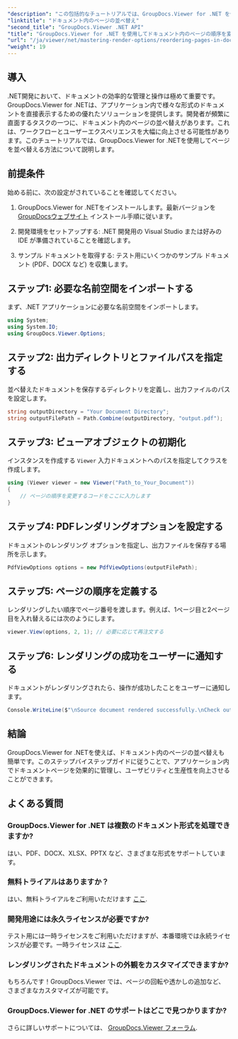 ```yaml
---
"description": "この包括的なチュートリアルでは、GroupDocs.Viewer for .NET を使用してさまざまなドキュメント形式のページを並べ替えるプロセスを .NET 開発者に説明します。"
"linktitle": "ドキュメント内のページの並べ替え"
"second_title": "GroupDocs.Viewer .NET API"
"title": "GroupDocs.Viewer for .NET を使用してドキュメント内のページの順序を変更する"
"url": "/ja/viewer/net/mastering-render-options/reordering-pages-in-document/"
"weight": 19
---
```


## 導入

.NET開発において、ドキュメントの効率的な管理と操作は極めて重要です。GroupDocs.Viewer for .NETは、アプリケーション内で様々な形式のドキュメントを直接表示するための優れたソリューションを提供します。開発者が頻繁に直面するタスクの一つに、ドキュメント内のページの並べ替えがあります。これは、ワークフローとユーザーエクスペリエンスを大幅に向上させる可能性があります。このチュートリアルでは、GroupDocs.Viewer for .NETを使用してページを並べ替える方法について説明します。

## 前提条件

始める前に、次の設定がされていることを確認してください。

1. GroupDocs.Viewer for .NETをインストールします。最新バージョンを [GroupDocsウェブサイト](https://releases.groupdocs.com/viewer/net/) インストール手順に従います。
   
2. 開発環境をセットアップする: .NET 開発用の Visual Studio または好みの IDE が準備されていることを確認します。

3. サンプル ドキュメントを取得する: テスト用にいくつかのサンプル ドキュメント (PDF、DOCX など) を収集します。

## ステップ1: 必要な名前空間をインポートする

まず、.NET アプリケーションに必要な名前空間をインポートします。

```csharp
using System;
using System.IO;
using GroupDocs.Viewer.Options;
```

## ステップ2: 出力ディレクトリとファイルパスを指定する

並べ替えたドキュメントを保存するディレクトリを定義し、出力ファイルのパスを設定します。

```csharp
string outputDirectory = "Your Document Directory";
string outputFilePath = Path.Combine(outputDirectory, "output.pdf");
```

## ステップ3: ビューアオブジェクトの初期化

インスタンスを作成する `Viewer` 入力ドキュメントへのパスを指定してクラスを作成します。

```csharp
using (Viewer viewer = new Viewer("Path_to_Your_Document"))
{
    // ページの順序を変更するコードをここに入力します
}
```

## ステップ4: PDFレンダリングオプションを設定する

ドキュメントのレンダリング オプションを指定し、出力ファイルを保存する場所を示します。

```csharp
PdfViewOptions options = new PdfViewOptions(outputFilePath);
```

## ステップ5: ページの順序を定義する

レンダリングしたい順序でページ番号を渡します。例えば、1ページ目と2ページ目を入れ替えるには次のようにします。

```csharp
viewer.View(options, 2, 1); // 必要に応じて再注文する
```

## ステップ6: レンダリングの成功をユーザーに通知する

ドキュメントがレンダリングされたら、操作が成功したことをユーザーに通知します。

```csharp
Console.WriteLine($"\nSource document rendered successfully.\nCheck output in {outputDirectory}.");
```

## 結論

GroupDocs.Viewer for .NETを使えば、ドキュメント内のページの並べ替えも簡単です。このステップバイステップガイドに従うことで、アプリケーション内でドキュメントページを効果的に管理し、ユーザビリティと生産性を向上させることができます。

## よくある質問

### GroupDocs.Viewer for .NET は複数のドキュメント形式を処理できますか?
はい、PDF、DOCX、XLSX、PPTX など、さまざまな形式をサポートしています。

### 無料トライアルはありますか？
はい、無料トライアルをご利用いただけます [ここ](https://releases。groupdocs.com/).

### 開発用途には永久ライセンスが必要ですか?
テスト用には一時ライセンスをご利用いただけますが、本番環境では永続ライセンスが必要です。一時ライセンスは [ここ](https://purchase。groupdocs.com/temporary-license/).

### レンダリングされたドキュメントの外観をカスタマイズできますか?
もちろんです！GroupDocs.Viewer では、ページの回転や透かしの追加など、さまざまなカスタマイズが可能です。

### GroupDocs.Viewer for .NET のサポートはどこで見つかりますか?
さらに詳しいサポートについては、 [GroupDocs.Viewer フォーラム](https://forum。groupdocs.com/c/viewer/9).